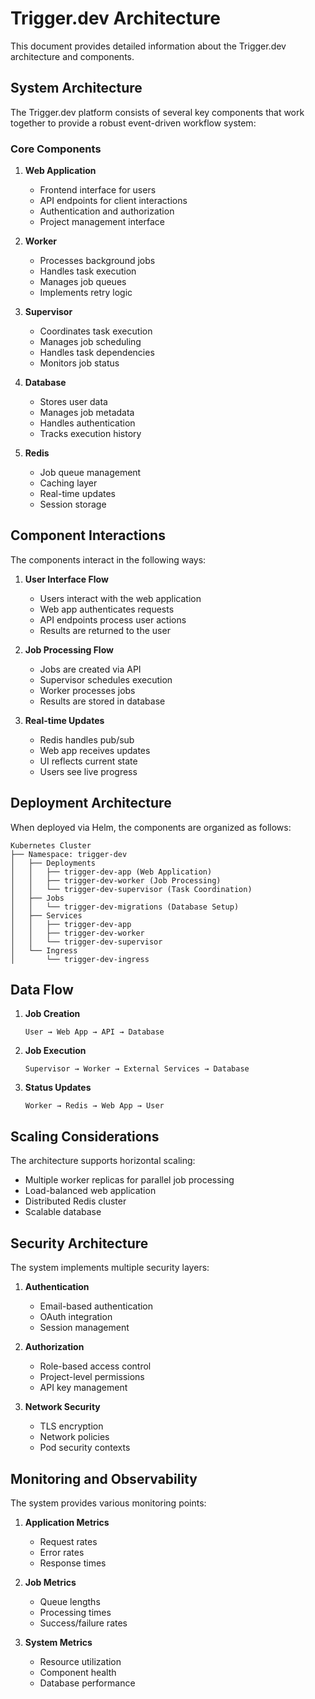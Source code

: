 # Trigger.dev Architecture

This document provides detailed information about the Trigger.dev architecture and components.

## System Architecture

The Trigger.dev platform consists of several key components that work together to provide a robust event-driven workflow system:

### Core Components

1. **Web Application**
   - Frontend interface for users
   - API endpoints for client interactions
   - Authentication and authorization
   - Project management interface

2. **Worker**
   - Processes background jobs
   - Handles task execution
   - Manages job queues
   - Implements retry logic

3. **Supervisor**
   - Coordinates task execution
   - Manages job scheduling
   - Handles task dependencies
   - Monitors job status

4. **Database**
   - Stores user data
   - Manages job metadata
   - Handles authentication
   - Tracks execution history

5. **Redis**
   - Job queue management
   - Caching layer
   - Real-time updates
   - Session storage

## Component Interactions

The components interact in the following ways:

1. **User Interface Flow**
   - Users interact with the web application
   - Web app authenticates requests
   - API endpoints process user actions
   - Results are returned to the user

2. **Job Processing Flow**
   - Jobs are created via API
   - Supervisor schedules execution
   - Worker processes jobs
   - Results are stored in database

3. **Real-time Updates**
   - Redis handles pub/sub
   - Web app receives updates
   - UI reflects current state
   - Users see live progress

## Deployment Architecture

When deployed via Helm, the components are organized as follows:

```
Kubernetes Cluster
├── Namespace: trigger-dev
│   ├── Deployments
│   │   ├── trigger-dev-app (Web Application)
│   │   ├── trigger-dev-worker (Job Processing)
│   │   └── trigger-dev-supervisor (Task Coordination)
│   ├── Jobs
│   │   └── trigger-dev-migrations (Database Setup)
│   ├── Services
│   │   ├── trigger-dev-app
│   │   ├── trigger-dev-worker
│   │   └── trigger-dev-supervisor
│   └── Ingress
│       └── trigger-dev-ingress
```

## Data Flow

1. **Job Creation**
   ```
   User → Web App → API → Database
   ```

2. **Job Execution**
   ```
   Supervisor → Worker → External Services → Database
   ```

3. **Status Updates**
   ```
   Worker → Redis → Web App → User
   ```

## Scaling Considerations

The architecture supports horizontal scaling:

- Multiple worker replicas for parallel job processing
- Load-balanced web application
- Distributed Redis cluster
- Scalable database

## Security Architecture

The system implements multiple security layers:

1. **Authentication**
   - Email-based authentication
   - OAuth integration
   - Session management

2. **Authorization**
   - Role-based access control
   - Project-level permissions
   - API key management

3. **Network Security**
   - TLS encryption
   - Network policies
   - Pod security contexts

## Monitoring and Observability

The system provides various monitoring points:

1. **Application Metrics**
   - Request rates
   - Error rates
   - Response times

2. **Job Metrics**
   - Queue lengths
   - Processing times
   - Success/failure rates

3. **System Metrics**
   - Resource utilization
   - Component health
   - Database performance 